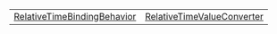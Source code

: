 |                                                                                                                          |                                                                                                                        |
| ------------------------------------------------------------------------------------------------------------------------ | ---------------------------------------------------------------------------------------------------------------------- |
| [RelativeTimeBindingBehavior](https://hamedfathi.gitbook.io/aurelia-2-doc-api/i18n/rt/class/relativetimebindingbehavior) | [RelativeTimeValueConverter](https://hamedfathi.gitbook.io/aurelia-2-doc-api/i18n/rt/class/relativetimevalueconverter) |